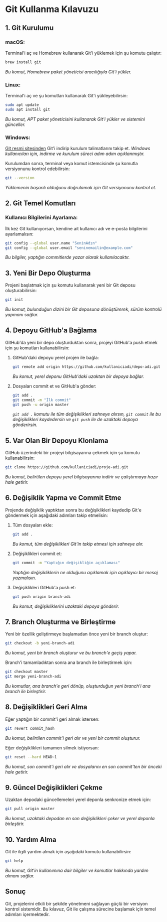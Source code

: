 # Git Kullanma Kılavuzu

## 1. Git Kurulumu

### macOS:

Terminal'i aç ve Homebrew kullanarak Git'i yüklemek için şu komutu çalıştır:

```bash
brew install git
```

_Bu komut, Homebrew paket yöneticisi aracılığıyla Git'i yükler._

### Linux:

Terminal'i aç ve şu komutları kullanarak Git'i yükleyebilirsin:

```bash
sudo apt update
sudo apt install git
```

_Bu komut, APT paket yöneticisini kullanarak Git'i yükler ve sistemini günceller._

### Windows:

[Git resmi sitesinden](https://git-scm.com/download/win) Git'i indirip kurulum talimatlarını takip et.
_Windows kullanıcıları için, indirme ve kurulum süreci adım adım açıklanmıştır._

Kurulumdan sonra, terminal veya komut istemcisinde şu komutla versiyonunu kontrol edebilirsin:

```bash
git --version
```

_Yüklemenin başarılı olduğunu doğrulamak için Git versiyonunu kontrol et._

## 2. Git Temel Komutları

### Kullanıcı Bilgilerini Ayarlama:

İlk kez Git kullanıyorsan, kendine ait kullanıcı adı ve e-posta bilgilerini ayarlamalısın:

```bash
git config --global user.name "SeninAdın"
git config --global user.email "seninemailin@example.com"
```

_Bu bilgiler, yaptığın commitlerde yazar olarak kullanılacaktır._

## 3. Yeni Bir Depo Oluşturma

Projeni başlatmak için şu komutu kullanarak yeni bir Git deposu oluşturabilirsin:

```bash
git init
```

_Bu komut, bulunduğun dizini bir Git deposuna dönüştürerek, sürüm kontrolü yapmanı sağlar._

## 4. Depoyu GitHub'a Bağlama

GitHub'da yeni bir depo oluşturduktan sonra, projeyi GitHub'a push etmek için şu komutları kullanabilirsin:

1. GitHub'daki depoyu yerel projen ile bağla:

   ```bash
   git remote add origin https://github.com/kullaniciadi/depo-adi.git
   ```

   _Bu komut, yerel deponu GitHub'daki uzaktan bir depoya bağlar._

2. Dosyaları commit et ve GitHub'a gönder:
   ```bash
   git add .
   git commit -m "İlk commit"
   git push -u origin master
   ```
   _`git add .` komutu ile tüm değişiklikleri sahneye alırsın, `git commit` ile bu değişiklikleri kaydedersin ve `git push` ile de uzaktaki depoya gönderirsin._

## 5. Var Olan Bir Depoyu Klonlama

GitHub üzerindeki bir projeyi bilgisayarına çekmek için şu komutu kullanabilirsin:

```bash
git clone https://github.com/kullaniciadi/proje-adi.git
```

_Bu komut, belirtilen depoyu yerel bilgisayarına indirir ve çalıştırmaya hazır hale getirir._

## 6. Değişiklik Yapma ve Commit Etme

Projende değişiklik yaptıktan sonra bu değişiklikleri kaydedip Git'e göndermek için aşağıdaki adımları takip etmelisin:

1. Tüm dosyaları ekle:

   ```bash
   git add .
   ```

   _Bu komut, tüm değişiklikleri Git'in takip etmesi için sahneye alır._

2. Değişiklikleri commit et:

   ```bash
   git commit -m "Yaptığın değişikliğin açıklaması"
   ```

   _Yaptığın değişikliklerin ne olduğunu açıklamak için açıklayıcı bir mesaj yazmalısın._

3. Değişiklikleri GitHub'a push et:
   ```bash
   git push origin branch-adi
   ```
   _Bu komut, değişikliklerini uzaktaki depoya gönderir._

## 7. Branch Oluşturma ve Birleştirme

Yeni bir özellik geliştirmeye başlamadan önce yeni bir branch oluştur:

```bash
git checkout -b yeni-branch-adi
```

_Bu komut, yeni bir branch oluşturur ve bu branch'e geçiş yapar._

Branch'i tamamladıktan sonra ana branch ile birleştirmek için:

```bash
git checkout master
git merge yeni-branch-adi
```

_Bu komutlar, ana branch'e geri dönüp, oluşturduğun yeni branch'i ana branch ile birleştirir._

## 8. Değişiklikleri Geri Alma

Eğer yaptığın bir commit'i geri almak istersen:

```bash
git revert commit_hash
```

_Bu komut, belirtilen commit'i geri alır ve yeni bir commit oluşturur._

Eğer değişiklikleri tamamen silmek istiyorsan:

```bash
git reset --hard HEAD~1
```

_Bu komut, son commit'i geri alır ve dosyalarını en son commit'ten bir önceki hale getirir._

## 9. Güncel Değişiklikleri Çekme

Uzaktan depodaki güncellemeleri yerel deponla senkronize etmek için:

```bash
git pull origin master
```

_Bu komut, uzaktaki depodan en son değişiklikleri çeker ve yerel deponla birleştirir._

## 10. Yardım Alma

Git ile ilgili yardım almak için aşağıdaki komutu kullanabilirsin:

```bash
git help
```

_Bu komut, Git'in kullanımına dair bilgiler ve komutlar hakkında yardım almanı sağlar._

## Sonuç

Git, projelerini etkili bir şekilde yönetmeni sağlayan güçlü bir versiyon kontrol sistemidir. Bu kılavuz, Git ile çalışma sürecine başlamak için temel adımları içermektedir.
